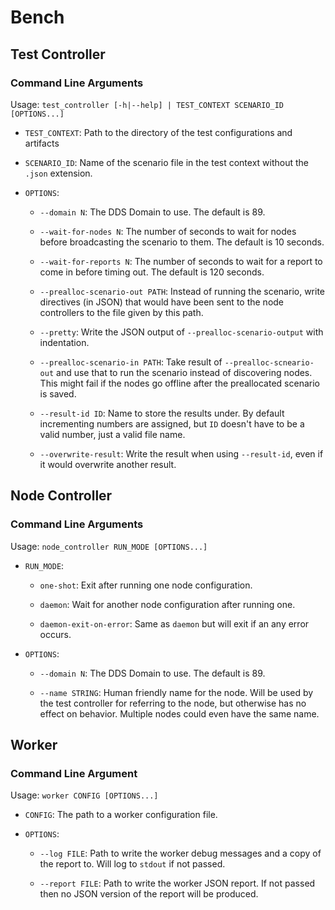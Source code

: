 # Bench

## Test Controller

### Command Line Arguments

Usage: `test_controller [-h|--help] | TEST_CONTEXT SCENARIO_ID [OPTIONS...]`

- `TEST_CONTEXT`: Path to the directory of the test configurations and artifacts

- `SCENARIO_ID`: Name of the scenario file in the test context without the
  `.json` extension.

- `OPTIONS`:

  - `--domain N`: The DDS Domain to use. The default is 89.

  - `--wait-for-nodes N`: The number of seconds to wait for nodes before
    broadcasting the scenario to them. The default is 10 seconds.

  - `--wait-for-reports N`: The number of seconds to wait for a report to come
    in before timing out. The default is 120 seconds.

  - `--prealloc-scenario-out PATH`: Instead of running the scenario, write
    directives (in JSON) that would have been sent to the node controllers to
    the file given by this path.

  - `--pretty`: Write the JSON output of `--prealloc-scenario-output` with
    indentation.

  - `--prealloc-scenario-in PATH`: Take result of `--prealloc-scneario-out` and
    use that to run the scenario instead of discovering nodes. This might fail
    if the nodes go offline after the preallocated scenario is saved.

  - `--result-id ID`: Name to store the results under. By default incrementing
    numbers are assigned, but `ID` doesn't have to be a valid number, just a
    valid file name.

  - `--overwrite-result`: Write the result when using `--result-id`, even if it
    would overwrite another result.

## Node Controller

### Command Line Arguments

Usage: `node_controller RUN_MODE [OPTIONS...]`

- `RUN_MODE`:

  - `one-shot`: Exit after running one node configuration.

  - `daemon`: Wait for another node configuration after running one.

  - `daemon-exit-on-error`: Same as `daemon` but will exit if an any error
    occurs.

- `OPTIONS`:

  - `--domain N`: The DDS Domain to use. The default is 89.

  - `--name STRING`: Human friendly name for the node. Will be used by the test
    controller for referring to the node, but otherwise has no effect on
    behavior. Multiple nodes could even have the same name.

## Worker

### Command Line Argument

Usage: `worker CONFIG [OPTIONS...]`

- `CONFIG`: The path to a worker configuration file.

- `OPTIONS`:

  - `--log FILE`: Path to write the worker debug messages and a copy of the
    report to. Will log to `stdout` if not passed.

  - `--report FILE`: Path to write the worker JSON report. If not passed then
    no JSON version of the report will be produced.
